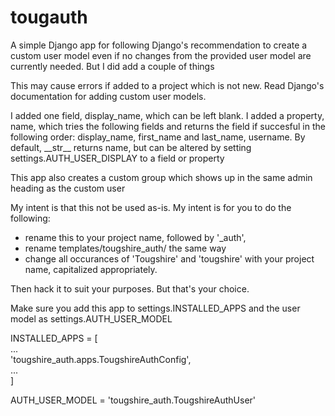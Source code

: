 # tougauth

A simple Django app for following Django's recommendation to create a custom user model even if no changes from the provided user model are currently needed.  But I did add a couple of things

This may cause errors if added to a project which is not new.  Read Django's documentation for adding custom user models.

I added one field, display\_name, which can be left blank.  I added a property, name, which tries the following fields and returns the field if succesful in the following order: display\_name, first\_name and last\_name, username.  By default, \_\_str\_\_ returns name, but can be altered by setting settings.AUTH\_USER\_DISPLAY to a field or property

This app also creates a custom group which shows up in the same admin heading as the custom user

My intent is that this not be used as-is.  My intent is for you to do the following:
* rename this to your project name, followed by '\_auth',
* rename templates/t<i></i>ougshire\_auth/ the same way
* change all occurances of 'T<i></i>ougshire' and 't<i></i>ougshire' with your project name, capitalized appropriately.

Then hack it to suit your purposes.  But that's your choice.

Make sure you add this app to settings.INSTALLED\_APPS and the user model as settings.AUTH\_USER\_MODEL

INSTALLED\_APPS = \[\
... \
'tougshire\_auth.apps.TougshireAuthConfig',\
... \
\]

AUTH\_USER\_MODEL = 'tougshire\_auth.TougshireAuthUser'
